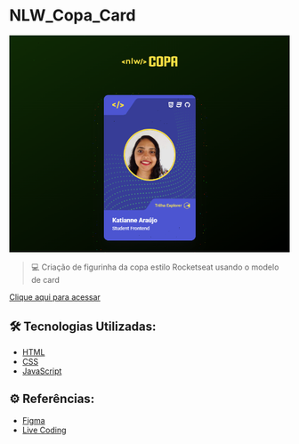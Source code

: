 # NLW_Copa_Card
![site](https://github.com/katianne23/NLW_Copa_Card/blob/main/assets/preview.png)

> 💻 Criação de figurinha da copa estilo Rocketseat usando o modelo de card



[Clique aqui para acessar](https://katianne23.github.io/NLW_Copa_Card/)



## 🛠 Tecnologias Utilizadas:
- [HTML](https://developer.mozilla.org/pt-BR/docs/Web/HTML)
- [CSS](https://developer.mozilla.org/pt-BR/docs/Web/CSS)
- [JavaScript](https://developer.mozilla.org/pt-BR/docs/Web/JavaScript)

## ⚙ Referências:
- [Figma](https://www.figma.com/file/bpn2L3Fz2rSO9GTO6pudkK/NLW-Copa-Card-(Copy)?node-id=0%3A1)
- [Live Coding](https://youtu.be/sswJisbD2CY)
